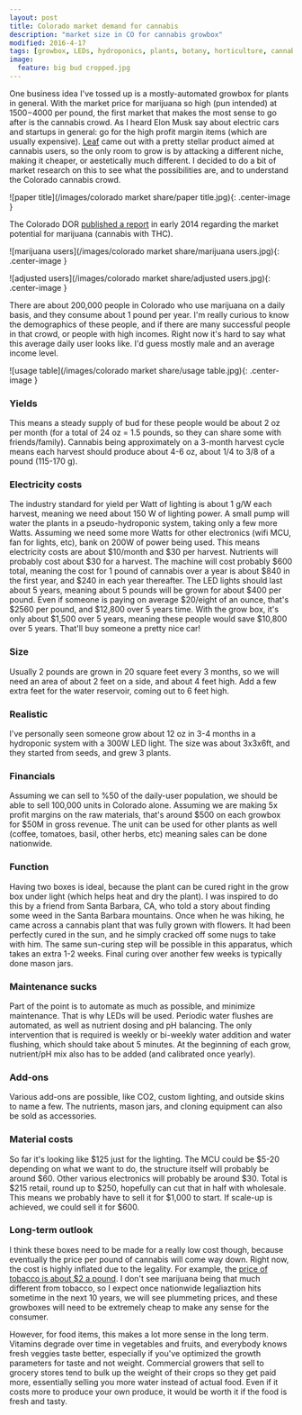 ```yaml
---
layout: post
title: Colorado market demand for cannabis
description: "market size in CO for cannabis growbox"
modified: 2016-4-17
tags: [growbox, LEDs, hydroponics, plants, botany, horticulture, cannabis, marijuana]
image:
  feature: big bud cropped.jpg
---
```


One business idea I've tossed up is a mostly-automated growbox for plants in general.  With the market price for marijuana so high (pun intended) at $1500-$4000 per pound, the first market that makes the most sense to go after is the cannabis crowd.  As I heard Elon Musk say about electric cars and startups in general: go for the high profit margin items (which are usually expensive). [Leaf](http://www.getleaf.co/) came out with a pretty stellar product aimed at cannabis users, so the only room to grow is by attacking a different niche, making it cheaper, or aestetically much different.  I decided to do a bit of market research on this to see what the possibilities are, and to understand the Colorado cannabis crowd.

![paper title](/images/colorado market share/paper title.jpg){: .center-image }

The Colorado DOR [published a report](https://www.google.com/url?sa=t&rct=j&q=&esrc=s&source=web&cd=1&cad=rja&uact=8&ved=0ahUKEwj8w4KA4KXMAhXhmIMKHTG5DIkQFggcMAA&url=https%3A%2F%2Fwww.colorado.gov%2Fpacific%2Fsites%2Fdefault%2Ffiles%2FMarket%2520Size%2520and%2520Demand%2520Study%2C%2520July%25209%2C%25202014%255B1%255D.pdf&usg=AFQjCNE4nIzFdk9ntkf26VJXsFBe0jtuvg&sig2=-58l0FaZoIQkai3HWHWZ4w&bvm=bv.119745492,d.amc) in early 2014 regarding the market potential for marijuana (cannabis with THC).

![marijuana users](/images/colorado market share/marijuana users.jpg){: .center-image }

![adjusted users](/images/colorado market share/adjusted users.jpg){: .center-image }

There are about 200,000 people in Colorado who use marijuana on a daily basis, and they consume about 1 pound per year.  I'm really curious to know the demographics of these people, and if there are many successful people in that crowd, or people with high incomes.  Right now it's hard to say what this average daily user looks like.  I'd guess mostly male and an average income level.

![usage table](/images/colorado market share/usage table.jpg){: .center-image }

### Yields
This means a steady supply of bud for these people would be about 2 oz per month (for a total of 24 oz = 1.5 pounds, so they can share some with friends/family).  Cannabis being approximately on a 3-month harvest cycle means each harvest should produce about 4-6 oz, about 1/4 to 3/8 of a pound (115-170 g).  

### Electricity costs
The industry standard for yield per Watt of lighting is about 1 g/W each harvest, meaning we need about 150 W of lighting power.  A small pump will water the plants in a pseudo-hydroponic system, taking only a few more Watts.  Assuming we need some more Watts for other electronics (wifi MCU, fan for lights, etc), bank on 200W of power being used.  This means electricity costs are about $10/month and $30 per harvest.  Nutrients will probably cost about $30 for a harvest.  The machine will cost probably $600 total, meaning the cost for 1 pound of cannabis over a year is about $840 in the first year, and $240 in each year thereafter.  The LED lights should last about 5 years, meaning about 5 pounds will be grown for about $400 per pound.  Even if someone is paying on average $20/eight of an ounce, that's $2560 per pound, and $12,800 over 5 years time.  With the grow box, it's only about $1,500 over 5 years, meaning these people would save $10,800 over 5 years.  That'll buy someone a pretty nice car!

### Size
Usually 2 pounds are grown in 20 square feet every 3 months, so we will need an area of about 2 feet on a side, and about 4 feet high.  Add a few extra feet for the water reservoir, coming out to 6 feet high.

### Realistic
I've personally seen someone grow about 12 oz in 3-4 months in a hydroponic system with a 300W LED light.  The size was about 3x3x6ft, and they started from seeds, and grew 3 plants.

### Financials
Assuming we can sell to %50 of the daily-user population, we should be able to sell 100,000 units in Colorado alone.  Assuming we are making 5x profit margins on the raw materials, that's around $500 on each growbox for $50M in gross revenue.  The unit can be used for other plants as well (coffee, tomatoes, basil, other herbs, etc) meaning sales can be done nationwide.

### Function
Having two boxes is ideal, because the plant can be cured right in the grow box under light (which helps heat and dry the plant).  I was inspired to do this by a friend from Santa Barbara, CA, who told a story about finding some weed in the Santa Barbara mountains.  Once when he was hiking, he came across a cannabis plant that was fully grown with flowers.  It had been perfectly cured in the sun, and he simply cracked off some nugs to take with him.  The same sun-curing step will be possible in this apparatus, which takes an extra 1-2 weeks.  Final curing over another few weeks is typically done mason jars.

### Maintenance sucks
Part of the point is to automate as much as possible, and minimize maintenance.  That is why LEDs will be used.  Periodic water flushes are automated, as well as nutrient dosing and pH balancing.  The only intervention that is required is weekly or bi-weekly water addition and water flushing, which should take about 5 minutes.  At the beginning of each grow, nutrient/pH mix also has to be added (and calibrated once yearly).

### Add-ons
Various add-ons are possible, like CO2, custom lighting, and outside skins to name a few.  The nutrients, mason jars, and cloning equipment can also be sold as accessories.

### Material costs
So far it's looking like $125 just for the lighting.  The MCU could be $5-20 depending on what we want to do, the structure itself will probably be around $60.  Other various electronics will probably be around $30.  Total is $215 retail, round up to $250, hopefully can cut that in half with wholesale.  This means we probably have to sell it for $1,000 to start.  If scale-up is achieved, we could sell it for $600.

### Long-term outlook
I think these boxes need to be made for a really low cost though, because eventually the price per pound of cannabis will come way down.  Right now, the cost is highly inflated due to the legality.  For example, the [price of tobacco is about $2 a pound](https://weather.com/farming/news/tobacco-crop-20121120).  I don't see marijuana being that much different from tobacco, so I expect once nationwide legaliaztion hits sometime in the next 10 years, we will see plummeting prices, and these growboxes will need to be extremely cheap to make any sense for the consumer.

However, for food items, this makes a lot more sense in the long term.  Vitamins degrade over time in vegetables and fruits, and everybody knows fresh veggies taste better, especially if you've optimized the growth parameters for taste and not weight.  Commercial growers that sell to grocery stores tend to bulk up the weight of their crops so they get paid more, essentially selling you more water instead of actual food.  Even if it costs more to produce your own produce, it would be worth it if the food is fresh and tasty.